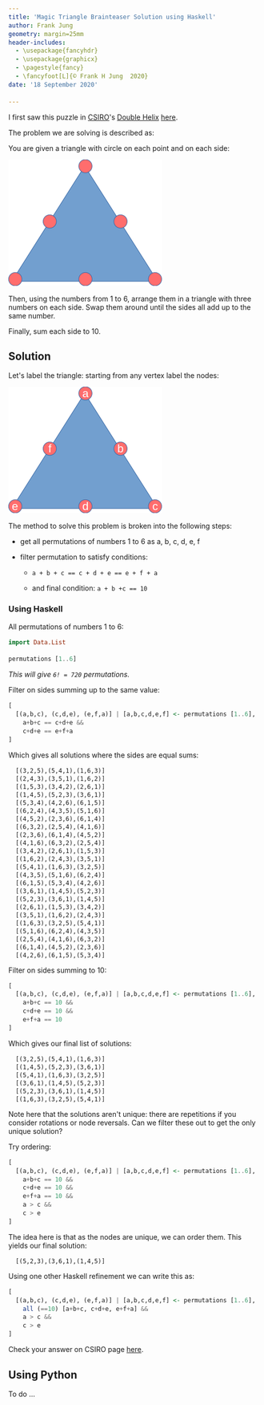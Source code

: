 ```yaml
---
title: 'Magic Triangle Brainteaser Solution using Haskell'
author: Frank Jung
geometry: margin=25mm
header-includes:
  - \usepackage{fancyhdr}
  - \usepackage{graphicx}
  - \pagestyle{fancy}
  - \fancyfoot[L]{© Frank H Jung  2020}
date: '18 September 2020'

---
```


I first saw this puzzle in [CSIRO](https://www.csiro.au/)'s [Double
Helix](https://doublehelixshop.csiro.au/)
[here](https://blog.doublehelix.csiro.au/a-magic-triangle-brainteaser/).

The problem we are solving is described as:

You are given a triangle with circle on each point and on each side:

![Magic Triangle](files/magic-triangle.png)

Then, using the numbers from 1 to 6, arrange them in a triangle with three
numbers on each side. Swap them around until the sides all add up to the same
number.

Finally, sum each side to 10.

## Solution

Let's label the triangle: starting from any vertex label the nodes:

![Labelled Magic Triangle](files/magic-triangle-labelled.png)

The method to solve this problem is broken into the following steps:

  - get all permutations of numbers 1 to 6 as a, b, c, d, e, f

  - filter permutation to satisfy conditions:

    - `a + b + c == c + d + e == e + f + a`

    - and final condition: `a + b +c == 10`

### Using Haskell

All permutations of numbers 1 to 6:

```haskell
import Data.List

permutations [1..6]
```

_This will give `6! = 720` permutations._

Filter on sides summing up to the same value:

```haskell
[
  [(a,b,c), (c,d,e), (e,f,a)] | [a,b,c,d,e,f] <- permutations [1..6],
    a+b+c == c+d+e &&
    c+d+e == e+f+a
]
```

Which gives all solutions where the sides are equal sums:

```text
  [(3,2,5),(5,4,1),(1,6,3)]
  [(2,4,3),(3,5,1),(1,6,2)]
  [(1,5,3),(3,4,2),(2,6,1)]
  [(1,4,5),(5,2,3),(3,6,1)]
  [(5,3,4),(4,2,6),(6,1,5)]
  [(6,2,4),(4,3,5),(5,1,6)]
  [(4,5,2),(2,3,6),(6,1,4)]
  [(6,3,2),(2,5,4),(4,1,6)]
  [(2,3,6),(6,1,4),(4,5,2)]
  [(4,1,6),(6,3,2),(2,5,4)]
  [(3,4,2),(2,6,1),(1,5,3)]
  [(1,6,2),(2,4,3),(3,5,1)]
  [(5,4,1),(1,6,3),(3,2,5)]
  [(4,3,5),(5,1,6),(6,2,4)]
  [(6,1,5),(5,3,4),(4,2,6)]
  [(3,6,1),(1,4,5),(5,2,3)]
  [(5,2,3),(3,6,1),(1,4,5)]
  [(2,6,1),(1,5,3),(3,4,2)]
  [(3,5,1),(1,6,2),(2,4,3)]
  [(1,6,3),(3,2,5),(5,4,1)]
  [(5,1,6),(6,2,4),(4,3,5)]
  [(2,5,4),(4,1,6),(6,3,2)]
  [(6,1,4),(4,5,2),(2,3,6)]
  [(4,2,6),(6,1,5),(5,3,4)]
```

Filter on sides summing to 10:

```haskell
[
  [(a,b,c), (c,d,e), (e,f,a)] | [a,b,c,d,e,f] <- permutations [1..6],
    a+b+c == 10 &&
    c+d+e == 10 &&
    e+f+a == 10
]
```

Which gives our final list of solutions:

```text
  [(3,2,5),(5,4,1),(1,6,3)]
  [(1,4,5),(5,2,3),(3,6,1)]
  [(5,4,1),(1,6,3),(3,2,5)]
  [(3,6,1),(1,4,5),(5,2,3)]
  [(5,2,3),(3,6,1),(1,4,5)]
  [(1,6,3),(3,2,5),(5,4,1)]
```

Note here that the solutions aren't unique: there are repetitions if you
consider rotations or node reversals. Can we filter these out to get the only
unique solution?

Try ordering:

```haskell
[
  [(a,b,c), (c,d,e), (e,f,a)] | [a,b,c,d,e,f] <- permutations [1..6],
    a+b+c == 10 &&
    c+d+e == 10 &&
    e+f+a == 10 &&
    a > c &&
    c > e
]
```

The idea here is that as the nodes are unique, we can order them. This yields
our final solution:

```text
  [(5,2,3),(3,6,1),(1,4,5)]
```

Using one other Haskell refinement we can write this as:

```haskell
[
  [(a,b,c), (c,d,e), (e,f,a)] | [a,b,c,d,e,f] <- permutations [1..6],
    all (==10) [a+b+c, c+d+e, e+f+a] &&
    a > c &&
    c > e
]
```

Check your answer on CSIRO page
[here](https://blog.doublehelix.csiro.au/a-magic-triangle-brainteaser/#answer).

## Using Python

To do ...
